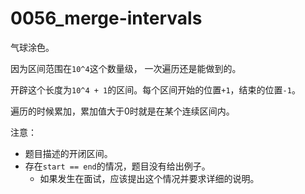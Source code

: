 # 0056_merge-intervals

气球涂色。

因为区间范围在`10^4`这个数量级， 一次遍历还是能做到的。

开辟这个长度为`10^4 + 1`的区间。每个区间开始的位置`+1`，结束的位置`-1`。

遍历的时候累加，累加值大于0时就是在某个连续区间内。

注意：

- 题目描述的开闭区间。
- 存在`start == end`的情况，题目没有给出例子。
   - 如果发生在面试，应该提出这个情况并要求详细的说明。
